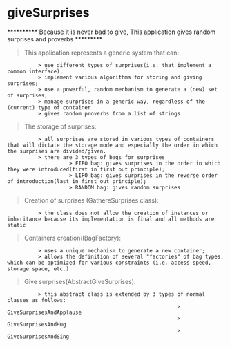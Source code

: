 # giveSurprises

**********  Because it is never bad to give,
            This application gives random surprises and proverbs *********
            
 > This application represents a generic system that can:
 
              > use different types of surprises(i.e. that implement a common interface);
              > implement various algorithms for storing and giving surprises;
              > use a powerful, random mechanism to generate a (new) set of surprises;
              > manage surprises in a generic way, regardless of the (current) type of container
              > gives random proverbs from a list of strings
           
 > The storage of surprises:
 
              > all surprises are stored in various types of containers that will dictate the storage mode and especially the order in which the surprises are divided/given.
              > there are 3 types of bags for surprises
                        > FIFO bag: gives surprises in the order in which they were introduced(first in first out principle);
                        > LIFO bag: gives surprises in the reverse order of introduction(last in first out principle);
                        > RANDOM bag: gives random surprises

> Creation of surprises (GathereSurprises class):

              > the class does not allow the creation of instances or inheritance because its implementation is final and all methods are static
  
> Containers creation(IBagFactory):

              > uses a unique mechanism to generate a new container;
              > allows the definition of several "factories" of bag types, which can be optimized for various constraints (i.e. access speed, storage space, etc.)
           
> Give surprises(AbstractGiveSurprises):

              > this abstract class is extended by 3 types of normal classes as follows: 
                                                           > GiveSurprisesAndApplause
                                                           > GiveSurprisesAndHug
                                                           > GiveSurprisesAndSing

